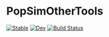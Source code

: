 # PopSimOtherTools

[![Stable](https://img.shields.io/badge/docs-stable-blue.svg)](https://ArndtLab.github.io/PopSimOtherTools.jl/stable/)
[![Dev](https://img.shields.io/badge/docs-dev-blue.svg)](https://ArndtLab.github.io/PopSimOtherTools.jl/dev/)
[![Build Status](https://github.com/ArndtLab/PopSimOtherTools.jl/actions/workflows/CI.yml/badge.svg?branch=main)](https://github.com/ArndtLab/PopSimOtherTools.jl/actions/workflows/CI.yml?query=branch%3Amain)
